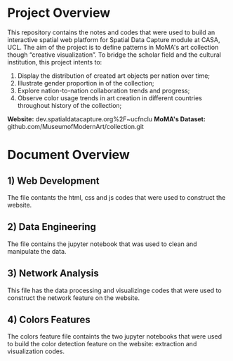 # **Project Overview**
This repository contains the notes and codes that were used to build an interactive spatial web platform for Spatial Data Capture module at CASA, UCL.
The aim of the project is to define patterns in MoMA's art collection though “creative visualization”. To bridge the scholar field and the cultural institution, this project intents to:
1)	Display the distribution of created art objects per nation over time;
2)	Illustrate gender proportion in of the collection;
3)	Explore nation-to-nation collaboration trends and progress;
4)	Observe color usage trends in art creation in different countries throughout history of the collection;  

**Website:** dev.spatialdatacapture.org%2F~ucfnclu
**MoMA's Dataset:** github.com/MuseumofModernArt/collection.git

# **Document Overview**

## 1) Web Development
The file contants the html, css and js codes that were used to construct the website. 

## 2) Data Engineering
The file contains the jupyter notebook that was used to clean and manipulate the data. 

## 3) Network Analysis
This file has the data processing and visualizinge codes that were used to construct the network feature on the website.

## 4) Colors Features
The colors feature file containts the two jupyter notebooks that were used to build the color detection feature on the website: extraction and visualization codes. 
